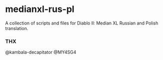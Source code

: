 medianxl-rus-pl
============

A collection of scripts and files for Diablo II: Median XL Russian and Polish translation.


### THX ###

@kambala-decapitator
@MY4SG4